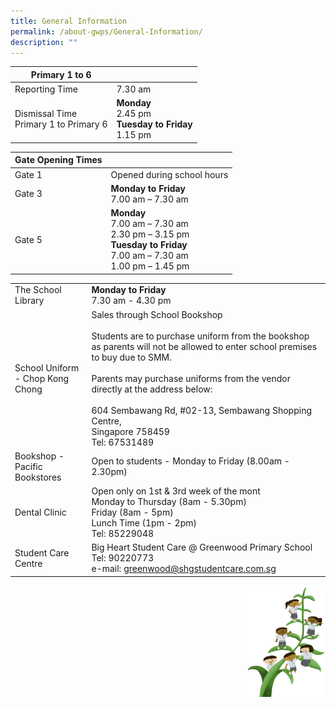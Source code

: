 ```yaml
---
title: General Information
permalink: /about-gwps/General-Information/
description: ""
---
```

| Primary 1 to 6 | | 
| -------- | -------- |
| Reporting Time     | 7.30 am     | 
|Dismissal Time<br>Primary 1 to Primary 6|<b>Monday</b><br> 2.45 pm<br><b>Tuesday to Friday</b><br>1.15 pm

|Gate Opening Times   | | 
| -------- | -------- |
|Gate 1|Opened during school hours
|Gate 3|<b>Monday to Friday</b><br>7.00 am – 7.30 am
|Gate 5 |<b>Monday</b><br>7.00 am – 7.30 am<br> 2.30 pm – 3.15 pm<br><b>Tuesday to Friday</b><br>7.00 am – 7.30 am<br> 1.00 pm – 1.45 pm

|   | | 
| -------- | -------- |
|The School Library|<b>Monday to Friday</b><br>7.30 am - 4.30 pm
|School Uniform - Chop Kong Chong|Sales through School Bookshop<br><br>Students are to purchase uniform from the bookshop as parents will not be allowed to enter school premises to buy due to SMM.<br><br>Parents may purchase uniforms from the vendor directly at the address below:<br><br>604 Sembawang Rd, #02-13, Sembawang Shopping Centre,<br>Singapore 758459<br>Tel: 67531489
| Bookshop - Pacific Bookstores	|Open to students - Monday to Friday (8.00am - 2.30pm)
| Dental Clinic | Open only on 1st &amp; 3rd week of the mont<br>Monday to Thursday (8am - 5.30pm) <br>Friday (8am - 5pm) <br> Lunch Time (1pm - 2pm) <br> Tel: 85229048
|Student Care Centre | Big Heart Student Care @ Greenwood Primary School <br> Tel: 90220773<br> e-mail: greenwood@shgstudentcare.com.sg

<img src="/images/Small%20logo/gwps%20children%20(1).png" style="width:25%;float:right">